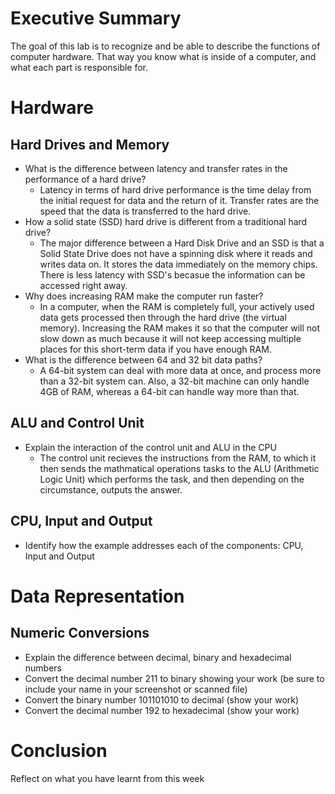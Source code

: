 
# Executive Summary
The goal of this lab is to recognize and be able to describe the functions of computer hardware. That way you know what is inside of a computer, and what each part is responsible for.

# Hardware
## Hard Drives and Memory
* What is the difference between latency and transfer rates in the performance of a hard drive?
    * Latency in terms of hard drive performance is the time delay from the initial request for data and the return of it. Transfer rates are the speed that the data is transferred to the hard drive.
* How a solid state (SSD) hard drive is different from a traditional hard drive?
    * The major difference between a Hard Disk Drive and an SSD is that a Solid State Drive does not have a spinning disk where it reads and writes data on. It stores the data immediately on the memory chips. There is less latency with SSD's becasue the information can be accessed right away.
* Why does increasing RAM make the computer run faster?
    * In a computer, when the RAM is completely full, your actively used data gets processed then through the hard drive (the virtual memory). Increasing the RAM makes it so that the computer will not slow down as much because it will not keep accessing multiple places for this short-term data if you have enough RAM.
* What is the difference between 64 and 32 bit data paths?
    * A 64-bit system can deal with more data at once, and process more than a 32-bit system can. Also, a 32-bit machine can only handle 4GB of RAM, whereas a 64-bit can handle way more than that.

## ALU and Control Unit
* Explain the interaction of the control unit and ALU in the CPU
   * The control unit recieves the instructions from the RAM, to which it then sends the mathmatical operations tasks to the ALU (Arithmetic Logic Unit) which performs the task, and then depending on the circumstance, outputs the answer.

## CPU, Input and Output
* Identify how the example addresses each of the components: CPU, Input and Output

# Data Representation

## Numeric Conversions
* Explain the difference between decimal, binary and hexadecimal numbers 
* Convert the decimal number 211 to binary showing your work (be sure to include your name in your screenshot or scanned file)
* Convert the binary number 101101010 to decimal (show your work)
* Convert the decimal number 192 to hexadecimal (show your work)

# Conclusion
Reflect on what you have learnt from this week

